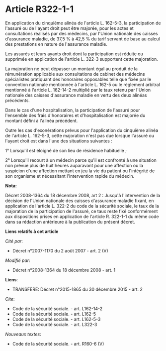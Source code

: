 # Article R322-1-1

En application du cinquième alinéa de l'article L. 162-5-3, la participation de l'assuré ou de l'ayant droit peut être
majorée, pour les actes et consultations réalisés par des médecins, par l'Union nationale des caisses d'assurance maladie, de
37,5 % à 42,5 % du tarif servant de base au calcul des prestations en nature de l'assurance maladie. 

Les assurés et leurs ayants droit dont la participation est réduite ou supprimée en application de l'article L. 322-3
supportent cette majoration. 

La majoration ne peut dépasser un montant égal au produit de la rémunération applicable aux consultations de cabinet des
médecins spécialistes pratiquant des honoraires opposables telle que fixée par le convention nationale mentionnée à l'article
L. 162-5 ou le règlement arbitral mentionné à l'article L. 162-14-2 multiplié par le taux retenu par l'Union nationale des
caisses d'assurance maladie en vertu des deux alinéas précédents. 

Dans le cas d'une hospitalisation, la participation de l'assuré pour l'ensemble des frais d'honoraires et d'hospitalisation
est majorée du montant défini à l'alinéa précédent. 

Outre les cas d'exonérations prévus pour l'application du cinquième alinéa de l'article L. 162-5-3, cette majoration n'est
pas due lorsque l'assuré ou l'ayant droit est dans l'une des situations suivantes : 

1° Lorsqu'il est éloigné de son lieu de résidence habituelle ; 

2° Lorsqu'il recourt à un médecin parce qu'il est confronté à une situation non prévue plus de huit heures auparavant pour
une affection ou la suspicion d'une affection mettant en jeu la vie du patient ou l'intégrité de son organisme et nécessitant
l'intervention rapide du médecin.

**Nota:**

Décret 2008-1364 du 18 décembre 2008, art 2 : Jusqu'à l'intervention de la décision de l'Union nationale des caisses
d'assurance maladie fixant, en application de l'article L. 322-2 du code de la sécurité sociale, le taux de la majoration de
la participation de l'assuré, ce taux reste fixé conformément aux dispositions prises en application de l'article R. 322-1-1
du même code dans sa rédaction antérieure à la publication du présent décret.

**Liens relatifs à cet article**

_Cité par_:

  - Décret n°2007-1170 du 2 août 2007 - art. 2 (V)

_Modifié par_:

  - Décret n°2008-1364 du 18 décembre 2008 - art. 1

**Liens**:

  - TRANSFERE: Décret n°2015-1865 du 30 décembre 2015 - art. 2

_Cite_:

  - Code de la sécurité sociale. - art. L162-14-2
  - Code de la sécurité sociale. - art. L162-5
  - Code de la sécurité sociale. - art. L162-5-3
  - Code de la sécurité sociale. - art. L322-3

_Nouveaux textes_:

  - Code de la sécurité sociale. - art. R160-6 (V)
